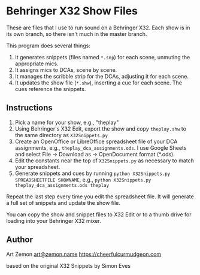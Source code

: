 # Behringer X32 Show Files

These are files that I use to run sound on a Behringer X32.
Each show is in its own branch, so there isn't much in the master branch.

This program does several things:
1. It generates snippets (files named `*.snp`) for each scene, unmuting the appropriate mics.
1. It assigns mics to DCAs, scene by scene.
1. It manages the scribble strip for the DCAs, adjusting it for each scene.
1. It updates the show file (`*.shw`), inserting a cue for each scene. The cues reference the snippets.

## Instructions

1. Pick a name for your show, e.g., "theplay"
1. Using Behringer's X32 Edit, export the show and copy `theplay.shw` to the same directory as `X32Snippets.py`
1. Create an OpenOffice or LibreOffice spreadsheet file of your DCA assignments, e.g., `theplay_dca_assignments.ods`. I use Google Sheets and select File -> Download as -> OpenDocument format (*.ods).
1. Edit the constants near the top of `X32Snippets.py` as necessary to match your spreadsheet.
1. Generate snippets and cues by running `python X32Snippets.py SPREADSHEETFILE SHOWNAME`, e.g., `python X32Snippets.py theplay_dca_assignments.ods theplay`

Repeat the last step every time you edit the spreadsheet file. It will generate a full set of snippets and update the show file.

You can copy the show and snippet files to X32 Edit or to a thumb drive for loading into your Behringer X32 mixer.

## Author

Art Zemon <art@zemon.name>
https://cheerfulcurmudgeon.com

based on the original X32 Snippets by Simon Eves
